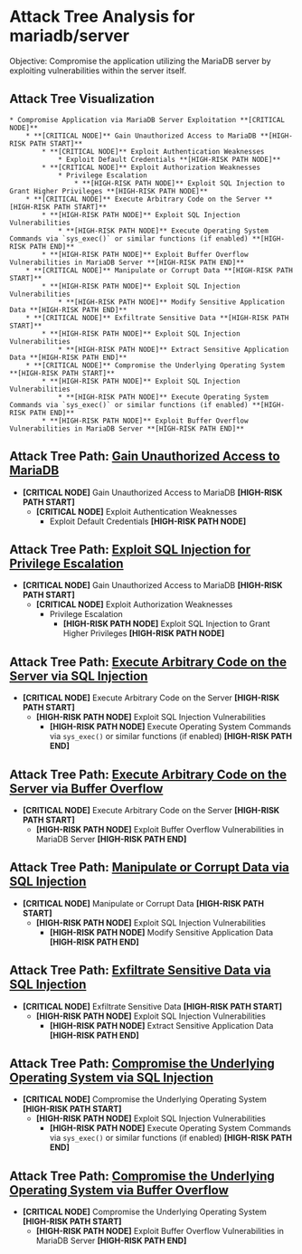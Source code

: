 # Attack Tree Analysis for mariadb/server

Objective: Compromise the application utilizing the MariaDB server by exploiting vulnerabilities within the server itself.

## Attack Tree Visualization

```
* Compromise Application via MariaDB Server Exploitation **[CRITICAL NODE]**
    * **[CRITICAL NODE]** Gain Unauthorized Access to MariaDB **[HIGH-RISK PATH START]**
        * **[CRITICAL NODE]** Exploit Authentication Weaknesses
            * Exploit Default Credentials **[HIGH-RISK PATH NODE]**
        * **[CRITICAL NODE]** Exploit Authorization Weaknesses
            * Privilege Escalation
                * **[HIGH-RISK PATH NODE]** Exploit SQL Injection to Grant Higher Privileges **[HIGH-RISK PATH NODE]**
    * **[CRITICAL NODE]** Execute Arbitrary Code on the Server **[HIGH-RISK PATH START]**
        * **[HIGH-RISK PATH NODE]** Exploit SQL Injection Vulnerabilities
            * **[HIGH-RISK PATH NODE]** Execute Operating System Commands via `sys_exec()` or similar functions (if enabled) **[HIGH-RISK PATH END]**
        * **[HIGH-RISK PATH NODE]** Exploit Buffer Overflow Vulnerabilities in MariaDB Server **[HIGH-RISK PATH END]**
    * **[CRITICAL NODE]** Manipulate or Corrupt Data **[HIGH-RISK PATH START]**
        * **[HIGH-RISK PATH NODE]** Exploit SQL Injection Vulnerabilities
            * **[HIGH-RISK PATH NODE]** Modify Sensitive Application Data **[HIGH-RISK PATH END]**
    * **[CRITICAL NODE]** Exfiltrate Sensitive Data **[HIGH-RISK PATH START]**
        * **[HIGH-RISK PATH NODE]** Exploit SQL Injection Vulnerabilities
            * **[HIGH-RISK PATH NODE]** Extract Sensitive Application Data **[HIGH-RISK PATH END]**
    * **[CRITICAL NODE]** Compromise the Underlying Operating System **[HIGH-RISK PATH START]**
        * **[HIGH-RISK PATH NODE]** Exploit SQL Injection Vulnerabilities
            * **[HIGH-RISK PATH NODE]** Execute Operating System Commands via `sys_exec()` or similar functions (if enabled) **[HIGH-RISK PATH END]**
        * **[HIGH-RISK PATH NODE]** Exploit Buffer Overflow Vulnerabilities in MariaDB Server **[HIGH-RISK PATH END]**
```


## Attack Tree Path: [Gain Unauthorized Access to MariaDB](./attack_tree_paths/gain_unauthorized_access_to_mariadb.md)

* **[CRITICAL NODE]** Gain Unauthorized Access to MariaDB **[HIGH-RISK PATH START]**
    * **[CRITICAL NODE]** Exploit Authentication Weaknesses
        * Exploit Default Credentials **[HIGH-RISK PATH NODE]**

## Attack Tree Path: [Exploit SQL Injection for Privilege Escalation](./attack_tree_paths/exploit_sql_injection_for_privilege_escalation.md)

* **[CRITICAL NODE]** Gain Unauthorized Access to MariaDB **[HIGH-RISK PATH START]**
    * **[CRITICAL NODE]** Exploit Authorization Weaknesses
        * Privilege Escalation
            * **[HIGH-RISK PATH NODE]** Exploit SQL Injection to Grant Higher Privileges **[HIGH-RISK PATH NODE]**

## Attack Tree Path: [Execute Arbitrary Code on the Server via SQL Injection](./attack_tree_paths/execute_arbitrary_code_on_the_server_via_sql_injection.md)

* **[CRITICAL NODE]** Execute Arbitrary Code on the Server **[HIGH-RISK PATH START]**
    * **[HIGH-RISK PATH NODE]** Exploit SQL Injection Vulnerabilities
        * **[HIGH-RISK PATH NODE]** Execute Operating System Commands via `sys_exec()` or similar functions (if enabled) **[HIGH-RISK PATH END]**

## Attack Tree Path: [Execute Arbitrary Code on the Server via Buffer Overflow](./attack_tree_paths/execute_arbitrary_code_on_the_server_via_buffer_overflow.md)

* **[CRITICAL NODE]** Execute Arbitrary Code on the Server **[HIGH-RISK PATH START]**
    * **[HIGH-RISK PATH NODE]** Exploit Buffer Overflow Vulnerabilities in MariaDB Server **[HIGH-RISK PATH END]**

## Attack Tree Path: [Manipulate or Corrupt Data via SQL Injection](./attack_tree_paths/manipulate_or_corrupt_data_via_sql_injection.md)

* **[CRITICAL NODE]** Manipulate or Corrupt Data **[HIGH-RISK PATH START]**
    * **[HIGH-RISK PATH NODE]** Exploit SQL Injection Vulnerabilities
        * **[HIGH-RISK PATH NODE]** Modify Sensitive Application Data **[HIGH-RISK PATH END]**

## Attack Tree Path: [Exfiltrate Sensitive Data via SQL Injection](./attack_tree_paths/exfiltrate_sensitive_data_via_sql_injection.md)

* **[CRITICAL NODE]** Exfiltrate Sensitive Data **[HIGH-RISK PATH START]**
    * **[HIGH-RISK PATH NODE]** Exploit SQL Injection Vulnerabilities
        * **[HIGH-RISK PATH NODE]** Extract Sensitive Application Data **[HIGH-RISK PATH END]**

## Attack Tree Path: [Compromise the Underlying Operating System via SQL Injection](./attack_tree_paths/compromise_the_underlying_operating_system_via_sql_injection.md)

* **[CRITICAL NODE]** Compromise the Underlying Operating System **[HIGH-RISK PATH START]**
    * **[HIGH-RISK PATH NODE]** Exploit SQL Injection Vulnerabilities
        * **[HIGH-RISK PATH NODE]** Execute Operating System Commands via `sys_exec()` or similar functions (if enabled) **[HIGH-RISK PATH END]**

## Attack Tree Path: [Compromise the Underlying Operating System via Buffer Overflow](./attack_tree_paths/compromise_the_underlying_operating_system_via_buffer_overflow.md)

* **[CRITICAL NODE]** Compromise the Underlying Operating System **[HIGH-RISK PATH START]**
    * **[HIGH-RISK PATH NODE]** Exploit Buffer Overflow Vulnerabilities in MariaDB Server **[HIGH-RISK PATH END]**

